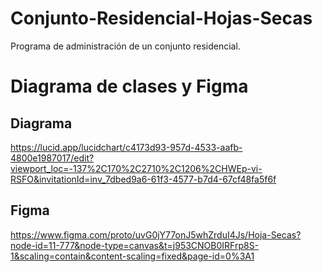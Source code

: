 # Conjunto-Residencial-Hojas-Secas

Programa de administración de un conjunto residencial.

# Diagrama de clases y Figma

## Diagrama
https://lucid.app/lucidchart/c4173d93-957d-4533-aafb-4800e1987017/edit?viewport_loc=-137%2C170%2C2710%2C1206%2CHWEp-vi-RSFO&invitationId=inv_7dbed9a6-61f3-4577-b7d4-67cf48fa5f6f

## Figma
https://www.figma.com/proto/uvG0jY77onJ5whZrduI4Js/Hoja-Secas?node-id=11-777&node-type=canvas&t=j953CNOB0IRFrp8S-1&scaling=contain&content-scaling=fixed&page-id=0%3A1
